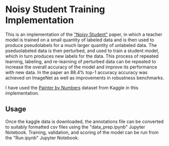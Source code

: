 # Noisy Student Training Implementation

This is an implementation of the ["Noisy Student"](https://arxiv.org/abs/1911.04252) paper, in which a teacher model is trained on a small quantity of labeled data and is then used to produce pseudolabels for a much larger quantity of unlabeled data. The pseduolabeled data is then perturbed, and used to train a student model, which in turn produces new labels for the data. This process of repeated learning, labeling, and re-learning of perturbed data can be repeated to increase the overall accuracy of the model and improve its performance with new data. In the paper an 88.4% top-1 accuracy accuracy was achieved on ImageNet as well as improvements in robustness benchmarks.

I have used the [Painter by Numbers](https://www.kaggle.com/competitions/painter-by-numbers/data) dataset from Kaggle in this implementation.

## Usage

Once the kaggle data is downloaded, the annotations file can be converted to suitably formatted csv files using the "data_prep.ipynb" Jupyter Notebook. Training, validation, and scoring of the model can be run from the "Run.ipynb" Jupyter Notebook.
